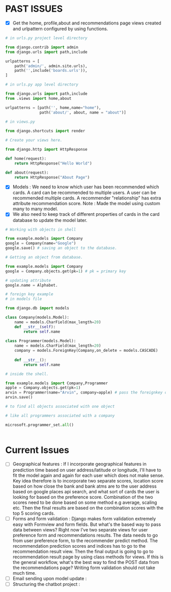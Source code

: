 # PAST ISSUES

* [x] Get the home, profile,about and recommendations page views created and urlpattern configured by using functions.

```python
# in urls.py project level directory

from django.contrib import admin
from django.urls import path,include

urlpatterns = [
    path('admin/', admin.site.urls),
    path('',include('boards.urls')),
]

# in urls.py app level directory

from django.urls import path,include
from .views import home,about

urlpatterns = [path('', home,name="home"),
               path('about/', about, name = "about")]
               
# in views.py

from django.shortcuts import render

# Create your views here.

from django.http import HttpResponse

def home(request):
    return HttpResponse("Hello World")

def about(request):
    return HttpResponse("About Page")
```



* [x] Models : We need to know which user has been recommended which cards. A card can be recommended to multiple users. A user can be recommended multiple cards. A recommender "relationship" has extra attribute recommendation score. Note : Made the model using custom many to many model.
* [x] We also need to keep track of different properties of cards in the card database to update the model later.

``` python
# Working with objects in shell

from example.models import Company
google = Company(name="Google")
google.save() # saving an object to the database.

# Getting an object from database.

from example.models import Company
google = Company.objects.get(pk=1) # pk = primary key

# updating attribute 
google.name = Alphabet.

# foreign key example 
# in models file

from django.db import models

class Company(models.Model):
	name = models.CharField(max_length=20)
	def __str__(self):
		return self.name
		
class Programmer(models.Model):
	name = models.CharField(max_length=20)
	company = models.ForeignKey(Company,on_delete = models.CASCADE)
	
	def __str__():
		return self.name

# inside the shell.

from example.models import Company,Programmer
apple = Company.objects.get(pk=1)
arvin = Programmer(name="Arvin", company=apple) # pass the foreignkey object
arvin.save()

# to find all objects associated with one object

# like all programmers associated with a company

microsoft.programmer_set.all()
	
```





# Current Issues

* [ ] Geographical features : If I incorporate geographical features in prediction time based on user address/latitude or longitude, I'll have to fit the model again and again for each user which does not make sense. Key idea therefore is to incorporate two separate scores, location score based on how close the bank and bank atms are to the user address based on google places api search, and what sort of cards the user is looking for based on the preference score. Combination of the two scores need to be done based on some method e.g average, scaling etc. Then the final results are based on the combination scores with the top 5 scoring cards.
* [ ] Forms and form validation : Django makes form validation extremely easy with Formview and form fields. But what's the based way to pass data between views? Right now I've two separate views for user preference form and recommendations results. The data needs to go from user preference form, to the recommender predict method. The recommendation prediction scores and indices has to go to the recommendation result view. Then the final output is going to go to recommendation result page by using class methods for views. If this is the general workflow, what's the best way to find the POST data from the recommendations page? Writing form validation should not take much time. 
* [ ] Email sending upon model update : 
* [ ] Structuring the chatbot project : 